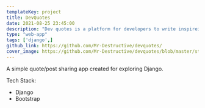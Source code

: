 ```yaml
---
templateKey: project
title: DevQuotes
date: 2021-08-25 23:45:00
description: "Dev quotes is a platform for developers to write inspireing quotes."
type: "web-app"
tags: ['django',]
github_link: https://github.com/Mr-Destructive/devquotes/
cover_image: https://github.com/Mr-Destructive/devquotes/blob/master/static/img/logo.png?raw=true
---
```


A simple quote/post sharing app created for exploring Django.

Tech Stack:
- Django
- Bootstrap


